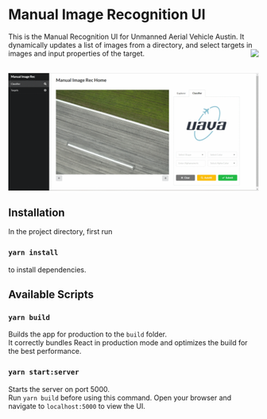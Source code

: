 # Manual Image Recognition UI

This is the Manual Recognition UI for Unmanned Aerial Vehicle Austin. It dynamically updates a list of images from a directory, and select targets in images and input properties of the target.<img style="float: right;" src="https://upload.wikimedia.org/wikipedia/commons/d/d9/Test.png"><br /><br />

![Image](/demo.gif)

## Installation

In the project directory, first run

### `yarn install`

to install dependencies.

## Available Scripts

### `yarn build`

Builds the app for production to the `build` folder.<br />
It correctly bundles React in production mode and optimizes the build for the best performance.

### `yarn start:server`

Starts the server on port 5000. <br />
Run `yarn build` before using this command. Open your browser and navigate to `localhost:5000` to view the UI.
